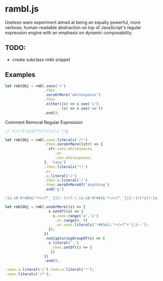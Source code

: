 # rambl.js

Useless-ware experiment aimed at being an equally powerful, more verbose, human-readable abstraction on top of JavaScript's regular expression engine with an emphasis on dynamic composability.

## TODO:
- create subclass rmbl snippet


## Examples 

```javascript
let rmblObj = rmbl.sees('<')
                  .then
                  .zeroOrMore('whitespaces')
                  .then
                  .either((s) => s.see('s'), 
                          (s) => s.see('ae'))
                  .end();
```

Comment Removal Regular Expression
```javascript
// /\/\*[\s\S]*?\*\/|\/\/.*/g

let rmblObj = rmbl.sees.literals('/*')
                  .then.zeroOrMore((str) => {
                    str.sees.whitespaces
                       .or
                       .non.whitespaces;
                  }, 'lazy')
                  .then.literals('*/')
                  .or
                  .a.literal('/')
                  .then.a.literal('/')
                  .then.zeroOrMoreOf('anything')
                  .end('g')
```

```javascript
/[a-z0-9!#$%&'*+/=?^_`{|}~-]+(?:\.[a-z0-9!#$%&'*+/=?^_`{|}~-]+)*@(?:[a-z0-9](?:[a-z0-9-]*[a-z0-9])?\.)+[a-z0-9](?:[a-z0-9-]*[a-z0-9])?'])']/g

let rmblObj = rmbl.oneOrMore((s) => {
                    s.setOf((s) => {
                      s.sees.range('a','z')
                       .or.range(0, 9)
                       .or.sees.literals('!#$%&i\'*+/=?^+`{|}~-');
                    });
                  })
                  .nonCapturingGroupOf(s) => {
                    s.literal('.')
                     .then.setOf(() => {
                     })
                  })
                  .end();
```

```javascript
.sees.a.literal('/').then.a.literal('*');
.sees.literals('/*');
```

